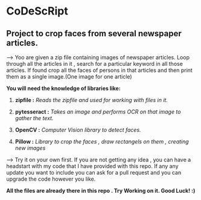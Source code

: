 # CoDeScRipt
## Project to crop faces from several newspaper articles.

--> Yoo are given a zip file containing images of newspaper articles. Loop through all the articles in it , search for a particular keyword in all those articles.
    If found crop all the faces of persons in that articles and then print them as a single image.(One image for one article)
    
**You will need the knowledge of libraries like:**

1. **zipfile :** *Reads the zipfile and used for working with files in it.*

2. **pytesseract :** *Takes an image and performs OCR on that image to gather the text.*

3. **OpenCV :** *Computer Vision library to detect faces.*

4. **Pillow :** *Library to crop the faces , draw rectangels on them , creating new images*
    
--> Try it on your own first. If you are not getting any idea , you can have a headstart with my code that I have provided with this repo. If any any update you want to include you can ask for a pull request and you can upgrade the code however you like.

**All the files are already there in this repo . Try Working on it. Good Luck! :)**
